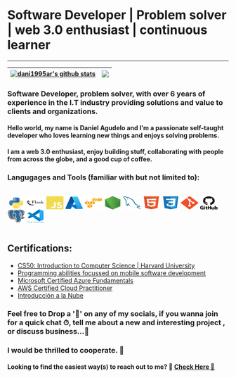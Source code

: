 # Software Developer | Problem solver | web 3.0 enthusiast | continuous learner
---
| <a href="https://github.com/anuraghazra/github-readme-stats"><img align="center" src="https://github-readme-stats.vercel.app/api?username=dani1995ar&show_icons=true&hide_title=true&theme=buefy&hide_border=true&count_private=true&hide=stars" alt="dani1995ar's github stats" /></a> | <a href="https://github.com/anuraghazra/github-readme-stats"><img align="center" src="https://github-readme-stats.vercel.app/api/top-langs/?username=dani1995ar&layout=compact&theme=buefy&hide_border=true" /></a> |
| ------------- | ------------- |

### Software Developer, problem solver, with over 6 years of experience in the I.T industry providing solutions and value to clients and organizations.

#### Hello world, my name is Daniel Agudelo and I'm a passionate self-taught developer who loves learning new things and enjoys solving problems.

#### I am a web 3.0 enthusiast, enjoy building stuff, collaborating with people from across the globe, and a good cup of coffee.

### Langugages and Tools (familiar with but not limited to):
<div style="display: inline_block"><br>
  <img align="center" alt="Python" height="30" width="40" src="https://raw.githubusercontent.com/devicons/devicon/master/icons/python/python-original.svg">
  <img align="center" alt="Flask" height="30" width="40" src="https://raw.githubusercontent.com/devicons/devicon/master/icons/flask/flask-original-wordmark.svg">
  <img align="center" alt="Js" height="30" width="40" src="https://raw.githubusercontent.com/devicons/devicon/master/icons/javascript/javascript-plain.svg">
  <img align="center" alt="Azure" height="30" width="40" src="https://raw.githubusercontent.com/devicons/devicon/master/icons/azure/azure-original.svg">
  <img align="center" alt="AWS" height="30" width="40" src="https://raw.githubusercontent.com/devicons/devicon/master/icons/amazonwebservices/amazonwebservices-original.svg">
  <img align="center" alt="Node-Js" height="30" width="40" src="https://raw.githubusercontent.com/devicons/devicon/master/icons/nodejs/nodejs-original.svg">
  <img align="center" alt="MySQL" height="30" width="40" src="https://raw.githubusercontent.com/devicons/devicon/master/icons/mysql/mysql-original.svg">
  <img align="center" alt="HTML" height="30" width="40" src="https://raw.githubusercontent.com/devicons/devicon/master/icons/html5/html5-original.svg">
  <img align="center" alt="CSS" height="30" width="40" src="https://raw.githubusercontent.com/devicons/devicon/master/icons/css3/css3-original.svg">
  <img align="center" alt="GIT" height="30" width="40" src="https://raw.githubusercontent.com/devicons/devicon/master/icons/git/git-original.svg">
  <img align="center" alt="Github" height="30" width="40" src="https://raw.githubusercontent.com/devicons/devicon/master/icons/github/github-original-wordmark.svg">
  <img align="center" alt="Postgresql" height="30" width="40" src="https://raw.githubusercontent.com/devicons/devicon/master/icons/postgresql/postgresql-original.svg">
  <img align="center" alt="VS-code" height="30" width="40" src="https://raw.githubusercontent.com/devicons/devicon/master/icons/vscode/vscode-original-wordmark.svg">
</div>
<br/>

## Certifications:
- [CS50: Introduction to Computer Science | Harvard University](https://courses.edx.org/certificates/aaf6933b97664bad97305ab281398bd0)
- [Programming abilities focussed on mobile software development](https://github.com/dani1995ar/dani1995ar/blob/main/MisionTIC%20sin%20CC.pdf)
- [Microsoft Certified Azure Fundamentals](https://github.com/dani1995ar/dani1995ar/blob/main/Microsoft_Certified_Professional_Certificate_0.pdf)
- [AWS Certified Cloud Practitioner](https://www.credly.com/badges/dbae1b82-fee6-48f5-b7df-94e0107030c0/public_url)
- [Introducción a la Nube](https://platzi.com/p/DanielAgudelo/curso/2200-course/diploma/detalle/)


### Feel free to Drop a '👋' on any of my socials, if you wanna join for a quick chat ⏱, tell me about a new and interesting project , or discuss business...💼
### I would be thrilled to cooperate. 🤝

#### Looking to find the easiest way(s) to reach out to me? 🤗 [Check Here 🔗](https://www.linkedin.com/in/daniel-agudelo-ramirez/)
